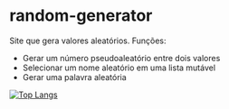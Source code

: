 # random-generator

Site que gera valores aleatórios. Funções:
- Gerar um número pseudoaleatório entre dois valores
- Selecionar um nome aleatório em uma lista mutável
- Gerar uma palavra aleatória

[![Top Langs](https://github-readme-stats.vercel.app/api/top-langs/?username=docafavarato)](https://github.com/anuraghazra/github-readme-stats)
